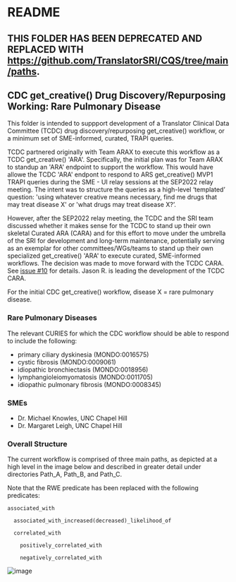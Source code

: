 # README

## THIS FOLDER HAS BEEN DEPRECATED AND REPLACED WITH https://github.com/TranslatorSRI/CQS/tree/main/paths. 

## CDC get_creative() Drug Discovery/Repurposing Working: Rare Pulmonary Disease

This folder is intended to suppport development of a Translator Clinical Data Committee (TCDC) drug discovery/repurposing get_creative() workflow, or a minimum set of SME-informed, curated, TRAPI queries.

TCDC partnered originally with Team ARAX to execute this workflow as a TCDC get_creative() 'ARA'. Specifically, the initial plan was for Team ARAX to standup an 'ARA' endpoint to support the workflow. This would have allowe the TCDC 'ARA' endpont to respond to ARS get_creative() MVP1 TRAPI queries during the SME - UI relay sessions at the SEP2022 relay meeting. The intent was to structure the queries as a high-level ‘templated’ question: 'using whatever creative means necessary, find me drugs that may treat disease X' or 'what drugs may treat disease X?’.

However, after the SEP2022 relay meeting, the TCDC and the SRI team discussed whether it makes sense for the TCDC to stand up their own skeletal Curated ARA (CARA) and for this effort to move under the umbrella of the SRI for development and long-term maintenance, potentially serving as an exemplar for other committees/WGs/teams to stand up their own specialized get_creative() 'ARA' to execute curated, SME-informed workflows. The decision was made to move forward with the TCDC CARA. See [issue #10](https://github.com/NCATSTranslator/Clinical-Data-Committee-Tracking-Voting/issues/17) for details. Jason R. is leading the development of the TCDC CARA.


For the initial CDC get_creative() workflow, disease X = rare pulmonary disease.

### Rare Pulmonary Diseases

The relevant CURIES for which the CDC workflow should be able to respond to include the following:

- primary ciliary dyskinesia (MONDO:0016575)
- cystic fibrosis (MONDO:0009061)
- idiopathic bronchiectasis (MONDO:0018956)
- lymphangioleiomyomatosis (MONDO:0011705)
- idiopathic pulmonary fibrosis (MONDO:0008345)

### SMEs

- Dr. Michael Knowles, UNC Chapel Hill
- Dr. Margaret Leigh, UNC Chapel Hill

### Overall Structure

The current workflow is comprised of three main paths, as depicted at a high level in the image below and described in greater detail under directories Path_A, Path_B, and Path_C.

Note that the RWE predicate has been replaced with the following predicates:

    associated_with
    
      associated_with_increased(decreased)_likelihood_of

      correlated_with

        positively_correlated_with

        negatively_correlated_with


![image](https://user-images.githubusercontent.com/26254388/189464364-3d6824ce-7ee2-4d0e-9128-3d6c06588f5e.png)


